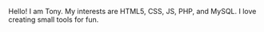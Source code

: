 Hello!  I am Tony.  My interests are HTML5, CSS, JS, PHP, and MySQL.  I love creating small tools for fun.
